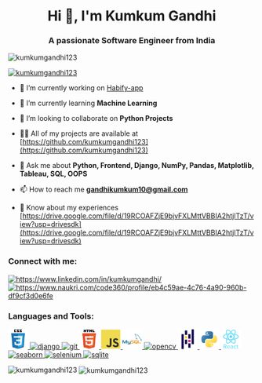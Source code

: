 <h1 align="center">Hi 👋, I'm Kumkum Gandhi</h1>
<h3 align="center">A passionate Software Engineer from India</h3>

<p align="left"> <img src="https://komarev.com/ghpvc/?username=kumkumgandhi123&label=Profile%20views&color=0e75b6&style=flat" alt="kumkumgandhi123" /> </p>

<p align="left"> <a href="https://github.com/ryo-ma/github-profile-trophy"><img src="https://github-profile-trophy.vercel.app/?username=kumkumgandhi123" alt="kumkumgandhi123" /></a> </p>

- 🔭 I’m currently working on [Habify-app](https://github.com/kumkumgandhi123/Habify-app)

- 🌱 I’m currently learning **Machine Learning**

- 👯 I’m looking to collaborate on **Python Projects**

- 👨‍💻 All of my projects are available at [https://github.com/kumkumgandhi123](https://github.com/kumkumgandhi123)

- 💬 Ask me about **Python, Frontend, Django, NumPy, Pandas, Matplotlib, Tableau, SQL, OOPS**

- 📫 How to reach me **gandhikumkum10@gmail.com**

- 📄 Know about my experiences [https://drive.google.com/file/d/19RCOAFZjE9bjvFXLMttVBBIA2htjlTzT/view?usp=drivesdk](https://drive.google.com/file/d/19RCOAFZjE9bjvFXLMttVBBIA2htjlTzT/view?usp=drivesdk)

<h3 align="left">Connect with me:</h3>
<p align="left">
<a href="https://linkedin.com/in/https://www.linkedin.com/in/kumkumgandhi/" target="blank"><img align="center" src="https://raw.githubusercontent.com/rahuldkjain/github-profile-readme-generator/master/src/images/icons/Social/linked-in-alt.svg" alt="https://www.linkedin.com/in/kumkumgandhi/" height="30" width="40" /></a>
<a href="https://www.leetcode.com/https://www.naukri.com/code360/profile/eb4c59ae-4c76-4a90-960b-df9cf3d0e6fe" target="blank"><img align="center" src="https://raw.githubusercontent.com/rahuldkjain/github-profile-readme-generator/master/src/images/icons/Social/leet-code.svg" alt="https://www.naukri.com/code360/profile/eb4c59ae-4c76-4a90-960b-df9cf3d0e6fe" height="30" width="40" /></a>
</p>

<h3 align="left">Languages and Tools:</h3>
<p align="left"> <a href="https://www.w3schools.com/css/" target="_blank" rel="noreferrer"> <img src="https://raw.githubusercontent.com/devicons/devicon/master/icons/css3/css3-original-wordmark.svg" alt="css3" width="40" height="40"/> </a> <a href="https://www.djangoproject.com/" target="_blank" rel="noreferrer"> <img src="https://cdn.worldvectorlogo.com/logos/django.svg" alt="django" width="40" height="40"/> </a> <a href="https://git-scm.com/" target="_blank" rel="noreferrer"> <img src="https://www.vectorlogo.zone/logos/git-scm/git-scm-icon.svg" alt="git" width="40" height="40"/> </a> <a href="https://www.w3.org/html/" target="_blank" rel="noreferrer"> <img src="https://raw.githubusercontent.com/devicons/devicon/master/icons/html5/html5-original-wordmark.svg" alt="html5" width="40" height="40"/> </a> <a href="https://developer.mozilla.org/en-US/docs/Web/JavaScript" target="_blank" rel="noreferrer"> <img src="https://raw.githubusercontent.com/devicons/devicon/master/icons/javascript/javascript-original.svg" alt="javascript" width="40" height="40"/> </a> <a href="https://www.mysql.com/" target="_blank" rel="noreferrer"> <img src="https://raw.githubusercontent.com/devicons/devicon/master/icons/mysql/mysql-original-wordmark.svg" alt="mysql" width="40" height="40"/> </a> <a href="https://opencv.org/" target="_blank" rel="noreferrer"> <img src="https://www.vectorlogo.zone/logos/opencv/opencv-icon.svg" alt="opencv" width="40" height="40"/> </a> <a href="https://pandas.pydata.org/" target="_blank" rel="noreferrer"> <img src="https://raw.githubusercontent.com/devicons/devicon/2ae2a900d2f041da66e950e4d48052658d850630/icons/pandas/pandas-original.svg" alt="pandas" width="40" height="40"/> </a> <a href="https://www.python.org" target="_blank" rel="noreferrer"> <img src="https://raw.githubusercontent.com/devicons/devicon/master/icons/python/python-original.svg" alt="python" width="40" height="40"/> </a> <a href="https://reactjs.org/" target="_blank" rel="noreferrer"> <img src="https://raw.githubusercontent.com/devicons/devicon/master/icons/react/react-original-wordmark.svg" alt="react" width="40" height="40"/> </a> <a href="https://seaborn.pydata.org/" target="_blank" rel="noreferrer"> <img src="https://seaborn.pydata.org/_images/logo-mark-lightbg.svg" alt="seaborn" width="40" height="40"/> </a> <a href="https://www.selenium.dev" target="_blank" rel="noreferrer"> <img src="https://raw.githubusercontent.com/detain/svg-logos/780f25886640cef088af994181646db2f6b1a3f8/svg/selenium-logo.svg" alt="selenium" width="40" height="40"/> </a> <a href="https://www.sqlite.org/" target="_blank" rel="noreferrer"> <img src="https://www.vectorlogo.zone/logos/sqlite/sqlite-icon.svg" alt="sqlite" width="40" height="40"/> </a> </p>

<p><img align="left" src="https://github-readme-stats.vercel.app/api/top-langs?username=kumkumgandhi123&show_icons=true&locale=en&layout=compact" alt="kumkumgandhi123" /></p>

<p>&nbsp;<img align="center" src="https://github-readme-stats.vercel.app/api?username=kumkumgandhi123&show_icons=true&locale=en" alt="kumkumgandhi123" /></p>


